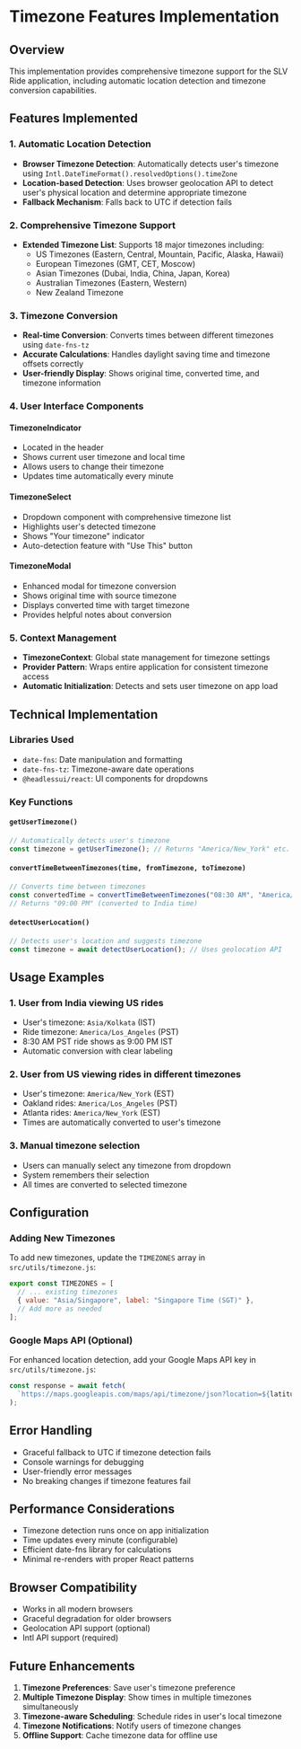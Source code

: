 # Timezone Features Implementation

## Overview
This implementation provides comprehensive timezone support for the SLV Ride application, including automatic location detection and timezone conversion capabilities.

## Features Implemented

### 1. Automatic Location Detection
- **Browser Timezone Detection**: Automatically detects user's timezone using `Intl.DateTimeFormat().resolvedOptions().timeZone`
- **Location-based Detection**: Uses browser geolocation API to detect user's physical location and determine appropriate timezone
- **Fallback Mechanism**: Falls back to UTC if detection fails

### 2. Comprehensive Timezone Support
- **Extended Timezone List**: Supports 18 major timezones including:
  - US Timezones (Eastern, Central, Mountain, Pacific, Alaska, Hawaii)
  - European Timezones (GMT, CET, Moscow)
  - Asian Timezones (Dubai, India, China, Japan, Korea)
  - Australian Timezones (Eastern, Western)
  - New Zealand Timezone

### 3. Timezone Conversion
- **Real-time Conversion**: Converts times between different timezones using `date-fns-tz`
- **Accurate Calculations**: Handles daylight saving time and timezone offsets correctly
- **User-friendly Display**: Shows original time, converted time, and timezone information

### 4. User Interface Components

#### TimezoneIndicator
- Located in the header
- Shows current user timezone and local time
- Allows users to change their timezone
- Updates time automatically every minute

#### TimezoneSelect
- Dropdown component with comprehensive timezone list
- Highlights user's detected timezone
- Shows "Your timezone" indicator
- Auto-detection feature with "Use This" button

#### TimezoneModal
- Enhanced modal for timezone conversion
- Shows original time with source timezone
- Displays converted time with target timezone
- Provides helpful notes about conversion

### 5. Context Management
- **TimezoneContext**: Global state management for timezone settings
- **Provider Pattern**: Wraps entire application for consistent timezone access
- **Automatic Initialization**: Detects and sets user timezone on app load

## Technical Implementation

### Libraries Used
- `date-fns`: Date manipulation and formatting
- `date-fns-tz`: Timezone-aware date operations
- `@headlessui/react`: UI components for dropdowns

### Key Functions

#### `getUserTimezone()`
```javascript
// Automatically detects user's timezone
const timezone = getUserTimezone(); // Returns "America/New_York" etc.
```

#### `convertTimeBetweenTimezones(time, fromTimezone, toTimezone)`
```javascript
// Converts time between timezones
const convertedTime = convertTimeBetweenTimezones("08:30 AM", "America/Los_Angeles", "Asia/Kolkata");
// Returns "09:00 PM" (converted to India time)
```

#### `detectUserLocation()`
```javascript
// Detects user's location and suggests timezone
const timezone = await detectUserLocation(); // Uses geolocation API
```

## Usage Examples

### 1. User from India viewing US rides
- User's timezone: `Asia/Kolkata` (IST)
- Ride timezone: `America/Los_Angeles` (PST)
- 8:30 AM PST ride shows as 9:00 PM IST
- Automatic conversion with clear labeling

### 2. User from US viewing rides in different timezones
- User's timezone: `America/New_York` (EST)
- Oakland rides: `America/Los_Angeles` (PST)
- Atlanta rides: `America/New_York` (EST)
- Times are automatically converted to user's timezone

### 3. Manual timezone selection
- Users can manually select any timezone from dropdown
- System remembers their selection
- All times are converted to selected timezone

## Configuration

### Adding New Timezones
To add new timezones, update the `TIMEZONES` array in `src/utils/timezone.js`:

```javascript
export const TIMEZONES = [
  // ... existing timezones
  { value: "Asia/Singapore", label: "Singapore Time (SGT)" },
  // Add more as needed
];
```

### Google Maps API (Optional)
For enhanced location detection, add your Google Maps API key in `src/utils/timezone.js`:

```javascript
const response = await fetch(
  `https://maps.googleapis.com/maps/api/timezone/json?location=${latitude},${longitude}&timestamp=${Math.floor(Date.now() / 1000)}&key=YOUR_GOOGLE_API_KEY`
);
```

## Error Handling
- Graceful fallback to UTC if timezone detection fails
- Console warnings for debugging
- User-friendly error messages
- No breaking changes if timezone features fail

## Performance Considerations
- Timezone detection runs once on app initialization
- Time updates every minute (configurable)
- Efficient date-fns library for calculations
- Minimal re-renders with proper React patterns

## Browser Compatibility
- Works in all modern browsers
- Graceful degradation for older browsers
- Geolocation API support (optional)
- Intl API support (required)

## Future Enhancements
1. **Timezone Preferences**: Save user's timezone preference
2. **Multiple Timezone Display**: Show times in multiple timezones simultaneously
3. **Timezone-aware Scheduling**: Schedule rides in user's local timezone
4. **Timezone Notifications**: Notify users of timezone changes
5. **Offline Support**: Cache timezone data for offline use
